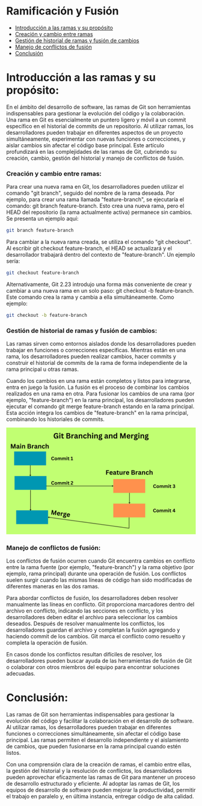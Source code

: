 # Ramificación y Fusión

- [Introducción a las ramas y su propósito](#introduction-to-branches-and-their-purpose)
- [Creación y cambio entre ramas](#creating-and-switching-between-branches)
- [Gestión de historial de ramas y fusión de cambios](#managing-branch-history-and-merging-changes)
- [Manejo de conflictos de fusión](#handling-merge-conflicts)
- [Conclusión](#conclusion)

# Introducción a las ramas y su propósito:

En el ámbito del desarrollo de software, las ramas de Git son herramientas indispensables para gestionar la evolución del código y la colaboración. Una rama en Git es esencialmente un puntero ligero y móvil a un commit específico en el historial de commits de un repositorio. Al utilizar ramas, los desarrolladores pueden trabajar en diferentes aspectos de un proyecto simultáneamente, experimentar con nuevas funciones o correcciones, y aislar cambios sin afectar el código base principal. Este artículo profundizará en las complejidades de las ramas de Git, cubriendo su creación, cambio, gestión del historial y manejo de conflictos de fusión.

### Creación y cambio entre ramas:

Para crear una nueva rama en Git, los desarrolladores pueden utilizar el comando "git branch", seguido del nombre de la rama deseada. Por ejemplo, para crear una rama llamada "feature-branch", se ejecutaría el comando: git branch feature-branch. Esto crea una nueva rama, pero el HEAD del repositorio (la rama actualmente activa) permanece sin cambios. Se presenta un ejemplo aquí:

```bash
git branch feature-branch
```

Para cambiar a la nueva rama creada, se utiliza el comando "git checkout". Al escribir git checkout feature-branch, el HEAD se actualizará y el desarrollador trabajará dentro del contexto de "feature-branch". Un ejemplo sería:

```bash
git checkout feature-branch
```

Alternativamente, Git 2.23 introdujo una forma más conveniente de crear y cambiar a una nueva rama en un solo paso: git checkout -b feature-branch. Este comando crea la rama y cambia a ella simultáneamente. Como ejemplo:

```bash
git checkout -b feature-branch
```

### Gestión de historial de ramas y fusión de cambios:

Las ramas sirven como entornos aislados donde los desarrolladores pueden trabajar en funciones o correcciones específicas. Mientras están en una rama, los desarrolladores pueden realizar cambios, hacer commits y construir el historial de commits de la rama de forma independiente de la rama principal u otras ramas.

Cuando los cambios en una rama están completos y listos para integrarse, entra en juego la fusión. La fusión es el proceso de combinar los cambios realizados en una rama en otra. Para fusionar los cambios de una rama (por ejemplo, "feature-branch") en la rama principal, los desarrolladores pueden ejecutar el comando git merge feature-branch estando en la rama principal. Esta acción integra los cambios de "feature-branch" en la rama principal, combinando los historiales de commits.

![Ramificación y Fusión de Git](/./images/Part-03/branching-and-merging.png)

### Manejo de conflictos de fusión:

Los conflictos de fusión ocurren cuando Git encuentra cambios en conflicto entre la rama fuente (por ejemplo, "feature-branch") y la rama objetivo (por ejemplo, rama principal) durante una operación de fusión. Los conflictos suelen surgir cuando las mismas líneas de código han sido modificadas de diferentes maneras en las dos ramas.

Para abordar conflictos de fusión, los desarrolladores deben resolver manualmente las líneas en conflicto. Git proporciona marcadores dentro del archivo en conflicto, indicando las secciones en conflicto, y los desarrolladores deben editar el archivo para seleccionar los cambios deseados. Después de resolver manualmente los conflictos, los desarrolladores guardan el archivo y completan la fusión agregando y haciendo commit de los cambios. Git marca el conflicto como resuelto y completa la operación de fusión.

En casos donde los conflictos resultan difíciles de resolver, los desarrolladores pueden buscar ayuda de las herramientas de fusión de Git o colaborar con otros miembros del equipo para encontrar soluciones adecuadas.

# Conclusión:

Las ramas de Git son herramientas indispensables para gestionar la evolución del código y facilitar la colaboración en el desarrollo de software. Al utilizar ramas, los desarrolladores pueden trabajar en diferentes funciones o correcciones simultáneamente, sin afectar el código base principal. Las ramas permiten el desarrollo independiente y el aislamiento de cambios, que pueden fusionarse en la rama principal cuando estén listos.

Con una comprensión clara de la creación de ramas, el cambio entre ellas, la gestión del historial y la resolución de conflictos, los desarrolladores pueden aprovechar eficazmente las ramas de Git para mantener un proceso de desarrollo estructurado y eficiente. Al adoptar las ramas de Git, los equipos de desarrollo de software pueden mejorar la productividad, permitir el trabajo en paralelo y, en última instancia, entregar código de alta calidad.